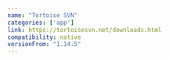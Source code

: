 ```yaml
---
name: "Tortoise SVN"
categories: ['app']
link: https://tortoisesvn.net/downloads.html
compatibility: native
versionFrom: "1.14.5"
---
```


